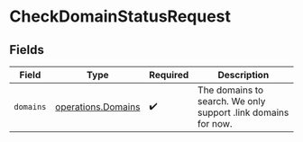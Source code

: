 # CheckDomainStatusRequest


## Fields

| Field                                                         | Type                                                          | Required                                                      | Description                                                   |
| ------------------------------------------------------------- | ------------------------------------------------------------- | ------------------------------------------------------------- | ------------------------------------------------------------- |
| `domains`                                                     | [operations.Domains](../../models/operations/domains.md)      | :heavy_check_mark:                                            | The domains to search. We only support .link domains for now. |